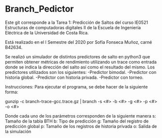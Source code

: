 # Branch_Pedictor

Este git corresponde a la Tarea 1: Predicción de Saltos del curso IE0521 Estructuras de computadoras digitales II de la Escuela de Ingeniería Eléctrica de la Universidad de Costa Rica.

Está realizado en el I Semestre del 2020 por Sofía Fonseca Muñoz, carné B42634.


Se realizó un simulador de distintos predictores de salto en python3 que permiten obtener métricas de rendimiento utilizando un trace como entrada donde se indica la dirección del salto así como el resultado del mismo.
Los predictores utilizados son los siguientes:
-Predictor bimodal.
-Predictor con historia global.
-Predictor con historia privada.
-Predictor con torneo.


Instrucciones:
Para ejecutar el programa, se debe hacer de la siguiente forma:

gunzip -c branch-trace-gcc.trace.gz | branch -s <#> -b <#> -g <#> -p <#> -o <#>

Donde cada uno de los parámetros corresponden de la siguiente manera
s: Tamaño de la tabla BTH
b: Tipo de predicción
g: Tamaño del registro de predicción global
p: Tamaño de los registros de historia privada
o: Salida de la simulación
